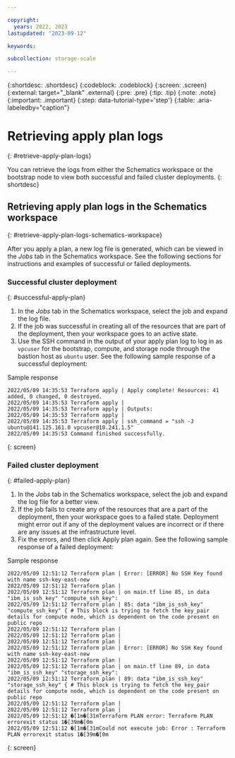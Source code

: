 ```yaml
---

copyright:
  years: 2022, 2023
lastupdated: "2023-09-12"

keywords: 

subcollection: storage-scale

---
```


{:shortdesc: .shortdesc}
{:codeblock: .codeblock}
{:screen: .screen}
{:external: target="_blank" .external}
{:pre: .pre}
{:tip: .tip}
{:note: .note}
{:important: .important}
{:step: data-tutorial-type='step'}
{:table: .aria-labeledby="caption"}

# Retrieving apply plan logs
{: #retrieve-apply-plan-logs}

You can retrieve the logs from either the Schematics workspace or the bootstrap node to view both successful and failed cluster deployments.
{: shortdesc}

## Retrieving apply plan logs in the Schematics workspace
{: #retrieve-apply-plan-logs-schematics-workspace}

After you apply a plan, a new log file is generated, which can be viewed in the _Jobs_ tab in the Schematics workspace. See the following sections for instructions and examples of successful or failed deployments.

### Successful cluster deployment
{: #successful-apply-plan}

1. In the _Jobs_ tab in the Schematics workspace, select the job and expand the log file.
2. If the job was successful in creating all of the resources that are part of the deployment, then your workspace goes to an active state.
3. Use the SSH command in the output of your apply plan log to log in as `vpcuser` for the bootstrap, compute, and storage node through the bastion host as `ubuntu` user. See the following sample response of a successful deployment:

Sample response

```
2022/05/09 14:35:53 Terraform apply | Apply complete! Resources: 41 added, 0 changed, 0 destroyed.
2022/05/09 14:35:53 Terraform apply |
2022/05/09 14:35:53 Terraform apply | Outputs:
2022/05/09 14:35:53 Terraform apply |
2022/05/09 14:35:53 Terraform apply | ssh_command = "ssh -J ubuntu@141.125.161.0 vpcuser@10.241.1.5"
2022/05/09 14:35:53 Command finished successfully.
```
{: screen}

### Failed cluster deployment
{: #failed-apply-plan}

1. In the _Jobs_ tab in the Schematics workspace, select the job and expand the log file for a better view.
2. If the job fails to create any of the resources that are a part of the deployment, then your workspace goes to a failed state. Deployment might error out if any of the deployment values are incorrect or if there are any issues at the infrastructure level. 
3. Fix the errors, and then click Apply plan again. See the following sample response of a failed deployment:

Sample response

```
2022/05/09 12:51:12 Terraform plan | Error: [ERROR] No SSH Key found with name ssh-key-east-new
2022/05/09 12:51:12 Terraform plan |
2022/05/09 12:51:12 Terraform plan | on main.tf line 85, in data "ibm_is_ssh_key" "compute_ssh_key":
2022/05/09 12:51:12 Terraform plan | 85: data "ibm_is_ssh_key" "compute_ssh_key" { # This block is trying to fetch the key_pair details for compute node, which is dependent on the code present on public repo
2022/05/09 12:51:12 Terraform plan |
2022/05/09 12:51:12 Terraform plan |
2022/05/09 12:51:12 Terraform plan |
2022/05/09 12:51:12 Terraform plan | Error: [ERROR] No SSH Key found with name ssh-key-east-new
2022/05/09 12:51:12 Terraform plan |
2022/05/09 12:51:12 Terraform plan | on main.tf line 89, in data "ibm_is_ssh_key" "storage_ssh_key":
2022/05/09 12:51:12 Terraform plan | 89: data "ibm_is_ssh_key" "storage_ssh_key" { # This block is trying to fetch the key_pair details for compute node, which is dependent on the code present on public repo
2022/05/09 12:51:12 Terraform plan |
2022/05/09 12:51:12 Terraform plan |
2022/05/09 12:51:12 �[1m�[31mTerraform PLAN error: Terraform PLAN errorexit status 1�[39m�[0m
2022/05/09 12:51:12 �[1m�[31mCould not execute job: Error : Terraform PLAN errorexit status 1�[39m�[0m
```
{: screen}

